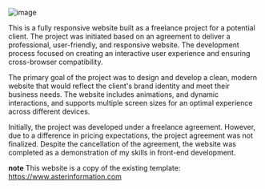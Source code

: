 ![image](https://github.com/user-attachments/assets/d6411ba0-c8d5-4eb0-a46f-7533d2c009ed)

This is a fully responsive website built as a freelance project for a potential client. The project was initiated based on an agreement to deliver a professional, user-friendly, and responsive website. The development process focused on creating an interactive user experience and ensuring cross-browser compatibility.

The primary goal of the project was to design and develop a clean, modern website that would reflect the client's brand identity and meet their business needs. The website includes animations, and dynamic interactions, and supports multiple screen sizes for an optimal experience across different devices.

Initially, the project was developed under a freelance agreement. However, due to a difference in pricing expectations, the project agreement was not finalized. Despite the cancellation of the agreement, the website was completed as a demonstration of my skills in front-end development.

**note** This website is a copy of the existing template: https://www.asterinformation.com
